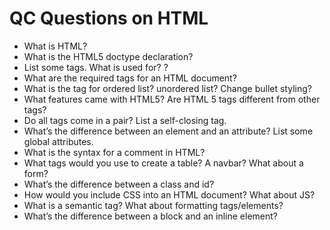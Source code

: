 # QC Questions on HTML

- What is HTML? 
 - What is the HTML5 doctype declaration? 
 - List some tags. What is <head> used for? <body>? 
 - What are the required tags for an HTML document? 
 - What is the tag for ordered list? unordered list? Change bullet styling? 
 - What features came with HTML5? Are HTML 5 tags different from other tags? 
 - Do all tags come in a pair? List a self-closing tag. 
 - What’s the difference between an element and an attribute? List some global attributes. 
 - What is the syntax for a comment in HTML? 
 - What tags would you use to create a table? A navbar? What about a form? 
 - What’s the difference between a class and id? 
 - How would you include CSS into an HTML document? What about JS? 
 - What is a semantic tag? What about formatting tags/elements? 
 - What’s the difference between a block and an inline element? 
